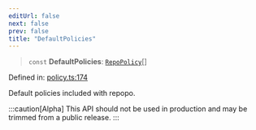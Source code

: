 ```yaml
---
editUrl: false
next: false
prev: false
title: "DefaultPolicies"
---
```


> `const` **DefaultPolicies**: [`RepoPolicy`](/api/interfaces/repopolicy/)[]

Defined in: [policy.ts:174](https://github.com/tylerbutler/tools-monorepo/blob/main/packages/repopo/src/policy.ts#L174)

Default policies included with repopo.

:::caution[Alpha]
This API should not be used in production and may be trimmed from a public release.
:::

